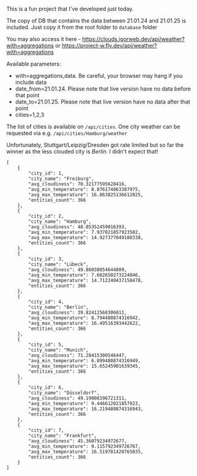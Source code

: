This is a fun project that I've developed just today.

The copy of DB that contains the data between 21.01.24 and 21.01.25 is included. Just copy it from the root folder to `database` folder

You may also access it here - https://clouds.igorweb.dev/api/weather?with=aggregations or https://project-w.fly.dev/api/weather?with=aggregations

Available parameters:
- with=aggregations,data. Be careful, your browser may hang if you include data
- date_from=21.01.24. Please note that live version have no data before that point
- date_to=21.01.25. Please note that live version have no data after that point
- cities=1,2,3

The list of cities is available on `/api/cities`. One city weather can be requested via e.g. `/api/cities/Hamburg/weather`

Unfortunately, Stuttgart/Leipzig/Dresden got rate limited but so far the winner as the less clouded city is *Berlin*. I didn't expect that!


```
[
    {
        "city_id": 1,
        "city_name": "Freiburg",
        "avg_cloudiness": 70.32177595628416,
        "avg_min_temperature": 8.876174863387975,
        "avg_max_temperature": 16.863825136612025,
        "entities_count": 366
    },
    {
        "city_id": 2,
        "city_name": "Hamburg",
        "avg_cloudiness": 48.05352459016393,
        "avg_min_temperature": 7.937021857923502,
        "avg_max_temperature": 14.927377049180338,
        "entities_count": 366
    },
    {
        "city_id": 3,
        "city_name": "Lübeck",
        "avg_cloudiness": 49.86030054644809,
        "avg_min_temperature": 7.602650273224046,
        "avg_max_temperature": 14.712240437158478,
        "entities_count": 366
    },
    {
        "city_id": 4,
        "city_name": "Berlin",
        "avg_cloudiness": 39.82412568306011,
        "avg_min_temperature": 8.794480874316942,
        "avg_max_temperature": 16.49516393442622,
        "entities_count": 366
    },
    {
        "city_id": 5,
        "city_name": "Munich",
        "avg_cloudiness": 71.28415300546447,
        "avg_min_temperature": 6.899480874316949,
        "avg_max_temperature": 15.65245901639345,
        "entities_count": 366
    },
    {
        "city_id": 6,
        "city_name": "Düsseldorf",
        "avg_cloudiness": 49.19008196721311,
        "avg_min_temperature": 9.446612021857923,
        "avg_max_temperature": 16.219480874316943,
        "entities_count": 366
    },
    {
        "city_id": 7,
        "city_name": "Frankfurt",
        "avg_cloudiness": 45.36079234972677,
        "avg_min_temperature": 9.115792349726767,
        "avg_max_temperature": 16.519781420765035,
        "entities_count": 366
    }
]
```
